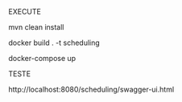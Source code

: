 EXECUTE

mvn clean install

docker build . -t scheduling

docker-compose up


TESTE

http://localhost:8080/scheduling/swagger-ui.html